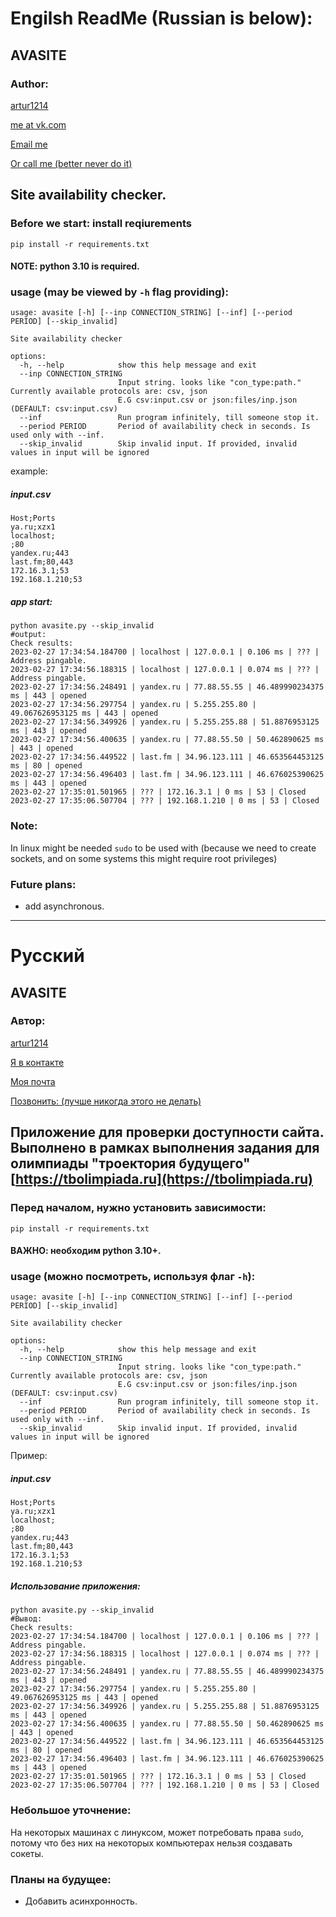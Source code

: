 # Engilsh ReadMe (Russian is below):
## AVASITE
### Author:
[artur1214](https://github.com/artur1214)

[me at vk.com](https://vk.com/avartur92)

[Email me](mailto:artur.vinogradov1214@gmail.com)

[Or call me (better never do it)](tel:+79026785788)
## Site availability checker.

### Before we start: install reqiurements
```shell
pip install -r requirements.txt
```
#### NOTE: python 3.10 is required.

### usage (may be viewed by `-h` flag providing):
```
usage: avasite [-h] [--inp CONNECTION_STRING] [--inf] [--period PERIOD] [--skip_invalid]

Site availability checker

options:
  -h, --help            show this help message and exit
  --inp CONNECTION_STRING
                        Input string. looks like "con_type:path." Currently available protocols are: csv, json
                        E.G csv:input.csv or json:files/inp.json (DEFAULT: csv:input.csv)
  --inf                 Run program infinitely, till someone stop it.
  --period PERIOD       Period of availability check in seconds. Is used only with --inf.
  --skip_invalid        Skip invalid input. If provided, invalid values in input will be ignored
```
example:

##### input.csv

```text
Host;Ports
ya.ru;xzx1
localhost;
;80
yandex.ru;443
last.fm;80,443
172.16.3.1;53
192.168.1.210;53
```
##### app start:
```shell
python avasite.py --skip_invalid
#output:
Check results:
2023-02-27 17:34:54.184700 | localhost | 127.0.0.1 | 0.106 ms | ??? | Address pingable.
2023-02-27 17:34:56.188315 | localhost | 127.0.0.1 | 0.074 ms | ??? | Address pingable.
2023-02-27 17:34:56.248491 | yandex.ru | 77.88.55.55 | 46.489990234375 ms | 443 | opened
2023-02-27 17:34:56.297754 | yandex.ru | 5.255.255.80 | 49.067626953125 ms | 443 | opened
2023-02-27 17:34:56.349926 | yandex.ru | 5.255.255.88 | 51.8876953125 ms | 443 | opened
2023-02-27 17:34:56.400635 | yandex.ru | 77.88.55.50 | 50.462890625 ms | 443 | opened
2023-02-27 17:34:56.449522 | last.fm | 34.96.123.111 | 46.653564453125 ms | 80 | opened
2023-02-27 17:34:56.496403 | last.fm | 34.96.123.111 | 46.676025390625 ms | 443 | opened
2023-02-27 17:35:01.501965 | ??? | 172.16.3.1 | 0 ms | 53 | Closed
2023-02-27 17:35:06.507704 | ??? | 192.168.1.210 | 0 ms | 53 | Closed
```
### Note:
In linux might be needed `sudo` to be used with (because we need to create sockets, and on some systems this might require root privileges)

### Future plans:
- add asynchronous.
----------

# Русский
## AVASITE
### Автор:
[artur1214](https://github.com/artur1214)

[Я в контакте](https://vk.com/avartur92)

[Моя почта](mailto:artur.vinogradov1214@gmail.com)

[Позвонить: (лучше никогда этого не делать)](tel:+79026785788)
## Приложение для проверки доступности сайта. Выполнено в рамках выполнения задания для олимпиады "троектория будущего" [https://tbolimpiada.ru](https://tbolimpiada.ru)

### Перед началом, нужно установить зависимости:
```shell
pip install -r requirements.txt
```
#### ВАЖНО: необходим python 3.10+.

### usage (можно посмотреть, используя флаг `-h`):
```
usage: avasite [-h] [--inp CONNECTION_STRING] [--inf] [--period PERIOD] [--skip_invalid]

Site availability checker

options:
  -h, --help            show this help message and exit
  --inp CONNECTION_STRING
                        Input string. looks like "con_type:path." Currently available protocols are: csv, json
                        E.G csv:input.csv or json:files/inp.json (DEFAULT: csv:input.csv)
  --inf                 Run program infinitely, till someone stop it.
  --period PERIOD       Period of availability check in seconds. Is used only with --inf.
  --skip_invalid        Skip invalid input. If provided, invalid values in input will be ignored
```
Пример:

##### input.csv

```text
Host;Ports
ya.ru;xzx1
localhost;
;80
yandex.ru;443
last.fm;80,443
172.16.3.1;53
192.168.1.210;53
```
##### Использование приложения:
```shell
python avasite.py --skip_invalid
#Вывод:
Check results:
2023-02-27 17:34:54.184700 | localhost | 127.0.0.1 | 0.106 ms | ??? | Address pingable.
2023-02-27 17:34:56.188315 | localhost | 127.0.0.1 | 0.074 ms | ??? | Address pingable.
2023-02-27 17:34:56.248491 | yandex.ru | 77.88.55.55 | 46.489990234375 ms | 443 | opened
2023-02-27 17:34:56.297754 | yandex.ru | 5.255.255.80 | 49.067626953125 ms | 443 | opened
2023-02-27 17:34:56.349926 | yandex.ru | 5.255.255.88 | 51.8876953125 ms | 443 | opened
2023-02-27 17:34:56.400635 | yandex.ru | 77.88.55.50 | 50.462890625 ms | 443 | opened
2023-02-27 17:34:56.449522 | last.fm | 34.96.123.111 | 46.653564453125 ms | 80 | opened
2023-02-27 17:34:56.496403 | last.fm | 34.96.123.111 | 46.676025390625 ms | 443 | opened
2023-02-27 17:35:01.501965 | ??? | 172.16.3.1 | 0 ms | 53 | Closed
2023-02-27 17:35:06.507704 | ??? | 192.168.1.210 | 0 ms | 53 | Closed
```

### Небольшое уточнение:
На некоторых машинах с линуксом, может потребовать права `sudo`, потому что без них на некоторых компьютерах нельзя создавать сокеты.

### Планы на будущее:
- Добавить асинхронность.